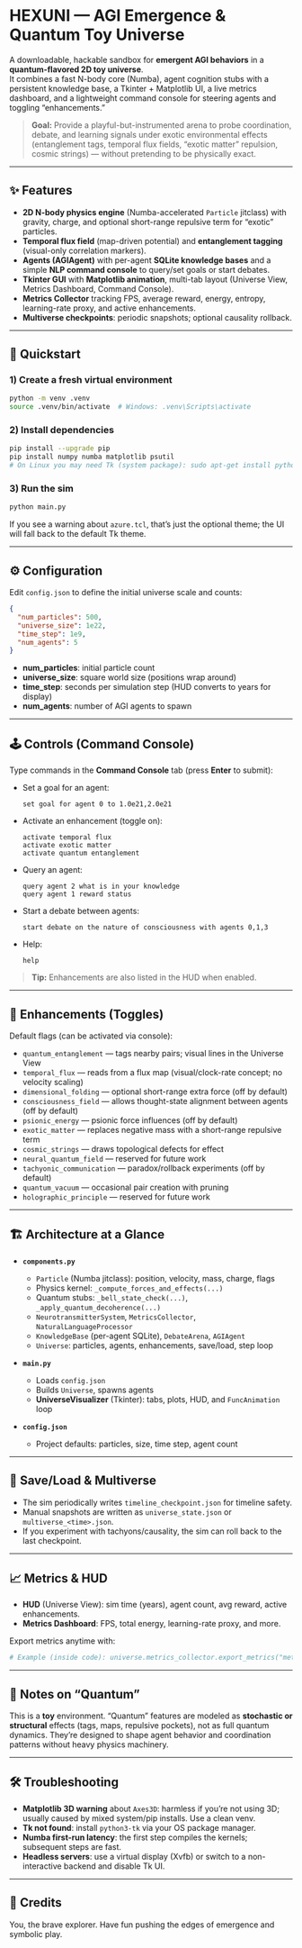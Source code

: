 # HEXUNI — AGI Emergence & Quantum Toy Universe

A downloadable, hackable sandbox for **emergent AGI behaviors** in a **quantum-flavored 2D toy universe**.  
It combines a fast N-body core (Numba), agent cognition stubs with a persistent knowledge base, a Tkinter + Matplotlib UI, a live metrics dashboard, and a lightweight command console for steering agents and toggling “enhancements.”

> **Goal:** Provide a playful-but-instrumented arena to probe coordination, debate, and learning signals under exotic environmental effects (entanglement tags, temporal flux fields, “exotic matter” repulsion, cosmic strings) — without pretending to be physically exact.

---

## ✨ Features

- **2D N-body physics engine** (Numba-accelerated `Particle` jitclass) with gravity, charge, and optional short-range repulsive term for “exotic” particles.  
- **Temporal flux field** (map-driven potential) and **entanglement tagging** (visual-only correlation markers).  
- **Agents (AGIAgent)** with per-agent **SQLite knowledge bases** and a simple **NLP command console** to query/set goals or start debates.  
- **Tkinter GUI** with **Matplotlib animation**, multi-tab layout (Universe View, Metrics Dashboard, Command Console).  
- **Metrics Collector** tracking FPS, average reward, energy, entropy, learning-rate proxy, and active enhancements.  
- **Multiverse checkpoints**: periodic snapshots; optional causality rollback.  

---

## 🚀 Quickstart

### 1) Create a fresh virtual environment
```bash
python -m venv .venv
source .venv/bin/activate  # Windows: .venv\Scripts\activate
```

### 2) Install dependencies
```bash
pip install --upgrade pip
pip install numpy numba matplotlib psutil
# On Linux you may need Tk (system package): sudo apt-get install python3-tk
```

### 3) Run the sim
```bash
python main.py
```

If you see a warning about `azure.tcl`, that’s just the optional theme; the UI will fall back to the default Tk theme.

---

## ⚙️ Configuration

Edit `config.json` to define the initial universe scale and counts:
```json
{
  "num_particles": 500,
  "universe_size": 1e22,
  "time_step": 1e9,
  "num_agents": 5
}
```
- **num_particles**: initial particle count  
- **universe_size**: square world size (positions wrap around)  
- **time_step**: seconds per simulation step (HUD converts to years for display)  
- **num_agents**: number of AGI agents to spawn

---

## 🕹️ Controls (Command Console)

Type commands in the **Command Console** tab (press **Enter** to submit):

- Set a goal for an agent:
  ```
  set goal for agent 0 to 1.0e21,2.0e21
  ```

- Activate an enhancement (toggle on):
  ```
  activate temporal flux
  activate exotic matter
  activate quantum entanglement
  ```

- Query an agent:
  ```
  query agent 2 what is in your knowledge
  query agent 1 reward status
  ```

- Start a debate between agents:
  ```
  start debate on the nature of consciousness with agents 0,1,3
  ```

- Help:
  ```
  help
  ```

> **Tip:** Enhancements are also listed in the HUD when enabled.

---

## 🧩 Enhancements (Toggles)

Default flags (can be activated via console):
- `quantum_entanglement` — tags nearby pairs; visual lines in the Universe View  
- `temporal_flux` — reads from a flux map (visual/clock-rate concept; no velocity scaling)  
- `dimensional_folding` — optional short-range extra force (off by default)  
- `consciousness_field` — allows thought-state alignment between agents (off by default)  
- `psionic_energy` — psionic force influences (off by default)  
- `exotic_matter` — replaces negative mass with a short-range repulsive term  
- `cosmic_strings` — draws topological defects for effect  
- `neural_quantum_field` — reserved for future work  
- `tachyonic_communication` — paradox/rollback experiments (off by default)  
- `quantum_vacuum` — occasional pair creation with pruning  
- `holographic_principle` — reserved for future work

---

## 🏗️ Architecture at a Glance

- **`components.py`**
  - `Particle` (Numba jitclass): position, velocity, mass, charge, flags
  - Physics kernel: `_compute_forces_and_effects(...)`
  - Quantum stubs: `_bell_state_check(...)`, `_apply_quantum_decoherence(...)`
  - `NeurotransmitterSystem`, `MetricsCollector`, `NaturalLanguageProcessor`
  - `KnowledgeBase` (per-agent SQLite), `DebateArena`, `AGIAgent`
  - `Universe`: particles, agents, enhancements, save/load, step loop

- **`main.py`**
  - Loads `config.json`
  - Builds `Universe`, spawns agents
  - **UniverseVisualizer** (Tkinter): tabs, plots, HUD, and `FuncAnimation` loop

- **`config.json`**
  - Project defaults: particles, size, time step, agent count

---

## 💾 Save/Load & Multiverse

- The sim periodically writes `timeline_checkpoint.json` for timeline safety.  
- Manual snapshots are written as `universe_state.json` or `multiverse_<time>.json`.  
- If you experiment with tachyons/causality, the sim can roll back to the last checkpoint.  

---

## 📈 Metrics & HUD

- **HUD** (Universe View): sim time (years), agent count, avg reward, active enhancements.  
- **Metrics Dashboard**: FPS, total energy, learning-rate proxy, and more.  

Export metrics anytime with:
```python
# Example (inside code): universe.metrics_collector.export_metrics("metrics.json")
```

---

## 🧪 Notes on “Quantum”

This is a **toy** environment. “Quantum” features are modeled as **stochastic or structural** effects (tags, maps, repulsive pockets), not as full quantum dynamics. They’re designed to shape agent behavior and coordination patterns without heavy physics machinery.

---

## 🛠️ Troubleshooting

- **Matplotlib 3D warning** about `Axes3D`: harmless if you’re not using 3D; usually caused by mixed system/pip installs. Use a clean venv.  
- **Tk not found**: install `python3-tk` via your OS package manager.  
- **Numba first-run latency**: the first step compiles the kernels; subsequent steps are fast.  
- **Headless servers**: use a virtual display (Xvfb) or switch to a non-interactive backend and disable Tk UI.

---

## 🙌 Credits

You, the brave explorer. Have fun pushing the edges of emergence and symbolic play.
